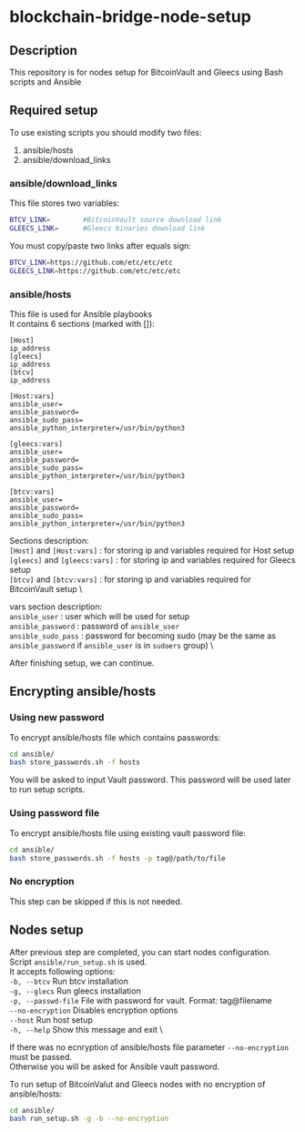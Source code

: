 # blockchain-bridge-node-setup

## Description
  This repository is for nodes setup for BitcoinVault and Gleecs using Bash scripts and Ansible

## Required setup
  To use existing scripts you should modify two files: 
  1. ansible/hosts
  2. ansible/download_links
  
### ansible/download_links
  This file stores two variables:
  ```bash
  BTCV_LINK=        #BitcoinVault source download link
  GLEECS_LINK=      #Gleecs binaries download link
  ```
  You must copy/paste two links after equals sign:
  ```bash
  BTCV_LINK=https://github.com/etc/etc/etc
  GLEECS_LINK=https://github.com/etc/etc/etc
  ```
  
### ansible/hosts
  This file is used for Ansible playbooks\
  It contains 6 sections (marked with []):
  ```
  [Host]
  ip_address
  [gleecs]
  ip_address
  [btcv]
  ip_address
  
  [Host:vars]
  ansible_user=
  ansible_password=
  ansible_sudo_pass=
  ansible_python_interpreter=/usr/bin/python3
  
  [gleecs:vars]
  ansible_user=
  ansible_password=
  ansible_sudo_pass=
  ansible_python_interpreter=/usr/bin/python3
  
  [btcv:vars]
  ansible_user=
  ansible_password=
  ansible_sudo_pass=
  ansible_python_interpreter=/usr/bin/python3
  ```
  
  Sections description: \
    ```[Host]``` and ```[Host:vars]``` : for storing ip and variables required for Host setup \
    ```[gleecs]``` and ```[gleecs:vars]``` : for storing ip and variables required for Gleecs setup \
    ```[btcv]``` and ```[btcv:vars]``` : for storing ip and variables required for BitcoinVault setup \
  
  vars section description: \
    ```ansible_user``` : user which will be used for setup \
    ```ansible_password``` : password of ```ansible_user``` \
    ```ansible_sudo_pass``` : password for becoming sudo (may be the same as ```ansible_password``` if ```ansible_user``` is in ```sudoers``` group) \
    
After finishing setup, we can continue.

## Encrypting ansible/hosts
### Using new password

To encrypt ansible/hosts file which contains passwords:
```bash
cd ansible/
bash store_passwords.sh -f hosts
```

You will be asked to input Vault password. This password will be used later to run setup scripts.

### Using password file
To encrypt ansible/hosts file using existing vault password file:
```bash
cd ansible/
bash store_passwords.sh -f hosts -p tag@/path/to/file
```

### No encryption
This step can be skipped if this is not needed.

## Nodes setup

After previous step are completed, you can start nodes configuration. \
Script ```ansible/run_setup.sh``` is used. \
It accepts following options: \
    ```-b, --btcv```           Run btcv installation \
    ```-g, --glecs```          Run gleecs installation \
    ```-p, --passwd-file```    File with password for vault. Format: tag@filename \
    ```--no-encryption```      Disables encryption options \
    ```--host```               Run host setup \
    ```-h, --help```           Show this message and exit \

If there was no ecnryption of ansible/hosts file parameter ```--no-encryption``` must be passed. \
Otherwise you will be asked for Ansible vault password.

To run setup of BitcoinValut and Gleecs nodes with no encryption of ansible/hosts:
```bash
cd ansible/
bash run_setup.sh -g -b --no-encryption
```
